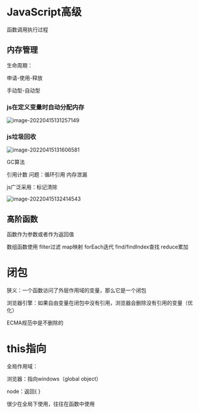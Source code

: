 # JavaScript高级

函数调用执行过程







## 内存管理

生命周期：

申请-使用-释放

手动型-自动型



### js在定义变量时自动分配内存

![image-20220415131257149](https://cdn.u1n1.com/img/picgo202204151312191.png)

### js垃圾回收

![image-20220415131606581](https://cdn.u1n1.com/img/picgo202204151316621.png)

GC算法

引用计数 问题：循环引用 内存泄漏

js广泛采用：标记清除

![image-20220415132414543](https://cdn.u1n1.com/img/picgo202204151324580.png)

## 高阶函数

函数作为参数或者作为返回值



数组函数使用 filter过滤 map映射 forEach迭代 find/findIndex查找 reduce累加 



# 闭包

狭义：一个函数访问了外层作用域的变量，那么它是一个闭包





浏览器引擎：如果自由变量在闭包中没有引用，浏览器会删除没有引用的变量（优化）

ECMA规范中是不删除的



# this指向

全局作用域：

浏览器：指向windows（global object）

node：返回{ }

很少在全局下使用，往往在函数中使用


